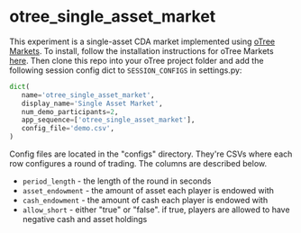 # otree_single_asset_market

This experiment is a single-asset CDA market implemented using [oTree Markets](https://github.com/Leeps-Lab/otree_markets). To install, follow the installation instructions for oTree Markets [here](https://github.com/Leeps-Lab/otree_markets/wiki/Installation). Then clone this repo into your oTree project folder and add the following session config dict to `SESSION_CONFIGS` in settings.py:

```python
dict(
   name='otree_single_asset_market',
   display_name='Single Asset Market',
   num_demo_participants=2,
   app_sequence=['otree_single_asset_market'],
   config_file='demo.csv',
)
```

Config files are located in the "configs" directory. They're CSVs where each row configures a round of trading. The columns are described below.

* `period_length` - the length of the round in seconds
* `asset_endowment` - the amount of asset each player is endowed with
* `cash_endowment` - the amount of cash each player is endowed with
* `allow_short` - either "true" or "false". if true, players are allowed to have negative cash and asset holdings
